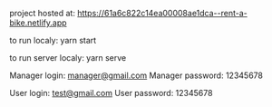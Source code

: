 project hosted at: https://61a6c822c14ea00008ae1dca--rent-a-bike.netlify.app

to run localy: yarn start

to run server localy: yarn serve

Manager login: manager@gmail.com
Manager password: 12345678


User login: test@gmail.com
User password: 12345678